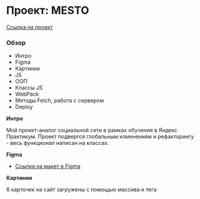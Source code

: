 # Проект: MESTO
[Ссылка на проект](https://skalolaz2012.github.io/mesto/)
### Обзор
* Интро
* Figma
* Картинки
* JS
* ООП
* Классы JS
* WebPack
* Методы Fetch, работа с сервером
* Deploy

**Интро**

Мой проект-аналог социальной сети в рамках обучения в Яндекс Практикум.
Проект подвергся глобальным изменениям и рефакторингу - весь функционал написан на классах.

**Figma**

* [Ссылка на макет в Figma](https://www.figma.com/file/PSdQFRHoxXJFs2FH8IXViF/JavaScript-9-sprint?node-id=0%3A1)

**Картинки**

6 карточек на сайт загружены с помощью массива и тега <template>. Помимо этого использовал сервис Unsplash для добавления новых карточек.

Проверка работы на PixelPerfect - обязательная практика.

**JS**

В данной работе используются модули js и в полной мере работает практика трех китов ООП - инкапсуляция, наследование и полиморфизм. 

**ООП**
Весь функционал проекта - прописан по правилам ООП на классах.

**Классы JS**
Все классы в работе работают самостоятельно, их можно переиспользовать. Все связи между классами реализованы мягкими принципами, исключая жёсткие связи.

**WebPack**
Проект собран сборщиком проектов WebPack, в работе используются технологии Babel - код JS подгоняется под возможности старых браузеров. Также настроена минификация CSS и PostCSS обработчкики (вендорные префиксы расставлены автоматически). Подключение файла index.js, который собирает в себя все модули происходит без записи в HTML файле, CSS подключается средствами JS, как и картинки.

**Методы Fetch, работа с сервером**
В ПР9 спринта 10 реализован функционал обработки запросов на сервер. Карточки отрисовываются, получая данные с сервера. Удаление карточек, лайки, редактирование профиля, включая аватар - теперь записывается на сервер и остаётся неизменным после перезагрузки страницы.

**Deploy**
Работа опубликована на портале github, в публикации задействована ветка gh-pages.
